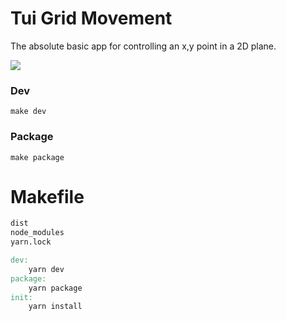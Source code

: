 # Tui Grid Movement

The absolute basic app for controlling an x,y point in a 2D plane.

![](https://user-images.githubusercontent.com/1455572/104426796-5e0ca900-55bd-11eb-8fdd-5441bfb5ce9e.png)

### Dev

``` shell
make dev
```

### Package

``` shell
make package
```

# Makefile

``` makefile
dist
node_modules
yarn.lock
```

``` makefile
dev:
    yarn dev
package:
    yarn package
init:
    yarn install
```
